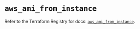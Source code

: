 # `aws_ami_from_instance`

Refer to the Terraform Registry for docs: [`aws_ami_from_instance`](https://registry.terraform.io/providers/hashicorp/aws/6.9.0/docs/resources/ami_from_instance).
